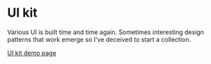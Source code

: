 # UI kit

Various UI is built time and time again. Sometimes interesting design patterns that work emerge so I've deceived to start a collection.

[UI kit demo page](https://bournecreative.github.io/bournecreative.UI-Kit.io/)
